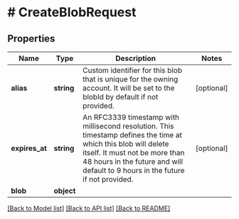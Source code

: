 # # CreateBlobRequest

## Properties

Name | Type | Description | Notes
------------ | ------------- | ------------- | -------------
**alias** | **string** | Custom identifier for this blob that is unique for the owning account. It will be set to the blobId by default if not provided. | [optional]
**expires_at** | **string** | An RFC3339 timestamp with millisecond resolution. This timestamp defines the time at which this blob will delete itself. It must not be more than 48 hours in the future and will default to 9 hours in the future if not provided. | [optional]
**blob** | **object** |  |

[[Back to Model list]](../../README.md#models) [[Back to API list]](../../README.md#endpoints) [[Back to README]](../../README.md)
